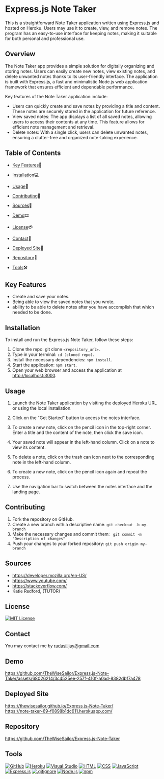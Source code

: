 # Express.js Note Taker

This is a straightforward Note Taker application written using Express.js and hosted on Heroku. Users may use it to create, view, and remove notes. The program has an easy-to-use interface for keeping notes, making it suitable for both personal and professional use.

## Overview 

The Note Taker app provides a simple solution for digitally organizing and storing notes. Users can easily create new notes, view existing notes, and delete unwanted notes thanks to its user-friendly interface. The application is built with Express.js, a fast and minimalistic Node.js web application framework that ensures efficient and dependable performance.


Key features of the Note Taker application include:
- Users can quickly create and save notes by providing a title and content. These notes are securely stored in the application for future reference.
- View saved notes: The app displays a list of all saved notes, allowing users to access their contents at any time. This feature allows for efficient note management and retrieval.
- Delete notes: With a single click, users can delete unwanted notes, ensuring a clutter-free and organized note-taking experience.




## Table of Contents

- [Key Features](#key-features)🔑
- [Installation](#installation)💻
- [Usage](#usage)📲
- [Contributing](#contributing)📜
- [Sources](#sources)🔎

- [Demo](#Demo)🎞
- [License](#license)💳
- [Contact](#contact)📩
- [Deployed Site](#DeployedSite)🧮
- [Repository](#Repository)📂
- [Tools](#Tools)🛠

## Key Features <a name="key-features"></a>
- Create and save your notes.
- Being able to view the saved notes that you wrote.
- ability to be able to delete notes after you have accomplish that which needed to be done.


## Installation <a name="installation"></a>
 
 To install and run the Express.js Note Taker, follow these steps: <br>

 1. Clone the repo: git clone `<repository_url>`.
 2. Type in your terminal: `cd (cloned repo)`.
 3. Install the necessary dependencies: `npm install`.
 4. Start the application: `npm start`.
 5. Open your web browser and access the application at [http://localhost:3000](http://localhost:3000).

 
## Usage <a name="usage"></a>

1. Launch the Note Taker application by visiting the deployed Heroku URL or using the local installation.

2. Click on the "Get Started" button to access the notes interface.


3. To create a new note, click on the pencil icon in the top-right corner. Enter a title and the content of the note, then click the save icon.


4. Your saved note will appear in the left-hand column. Click on a note to view its content.


5. To delete a note, click on the trash can icon next to the corresponding note in the left-hand column.


6. To create a new note, click on the pencil icon again and repeat the process.


7. Use the navigation bar to switch between the notes interface and the landing page.



## Contributing <a name="contributing"></a>

1. Fork the repository on GitHub.
2. Create a new branch with a descriptive name: ```git checkout -b my-branch```
3. Make the necessary changes and commit them: ``` git commit -m "Description of changes"```
4. Push your changes to your forked repository: ```git push origin my-branch```


## Sources<a name="Sources"></a>
- https://developer.mozilla.org/en-US/
- https://www.youtube.com/
- https://stackoverflow.com/
- Katie Redford, (TUTOR)

## License <a name="license"></a>
[![MIT License](https://img.shields.io/badge/License-MIT-yellow.svg)](https://opensource.org/licenses/MIT)
## Contact <a name="contact"></a>
You may contact me by rudasilljay@gmail.com
## Demo <a name="Demo"></a>



https://github.com/TheWiseSailor/Express.js-Note-Taker/assets/68026214/3c4525ee-257f-410f-a0ad-8382dbf7a478


## Deployed Site <a name="DeployedSite"></a>
https://thewisesailor.github.io/Express.js-Note-Taker/ <br>
https://note-taker-69-f0898b1dc611.herokuapp.com/
## Repository <a name="Repository"></a>
https://github.com/TheWiseSailor/Express.js-Note-Taker
## Tools<a name="Tools"></a>


  [![GitHub](https://img.shields.io/badge/--181717?logo=github&logoColor=ffffff)](https://github.com/)
  [![Heroku](https://badgen.net/badge/icon/heroku?icon=heroku&label)](https://www.heroku.com/)
  [![Visual Studio](https://badgen.net/badge/icon/visualstudio?icon=visualstudio&label)](https://visualstudio.microsoft.com)
[![HTML](https://badgen.net/badge/icon/html5?icon=html5&label)](https://www.w3.org/html/)
[![CSS](https://badgen.net/badge/icon/css3?icon=css3&label)](https://www.w3.org/Style/CSS/Overview.en.html)
  [![JavaScript](https://badgen.net/badge/icon/javascript?icon=javascript&label)](https://www.javascript.com/)
  [![Express.js](https://badgen.net/badge/icon/express?icon=express&label)](https://expressjs.com/)
  [![.gitignore](https://badgen.net/badge/icon/git?icon=git&label)](https://git-scm.com/doc)
  [![Node.js](https://badgen.net/badge/icon/nodejs?icon=nodejs&label)](https://nodejs.org/) 
   [![npm](https://badgen.net/badge/icon/npm?icon=npm&label)](https://npmjs.com/)


